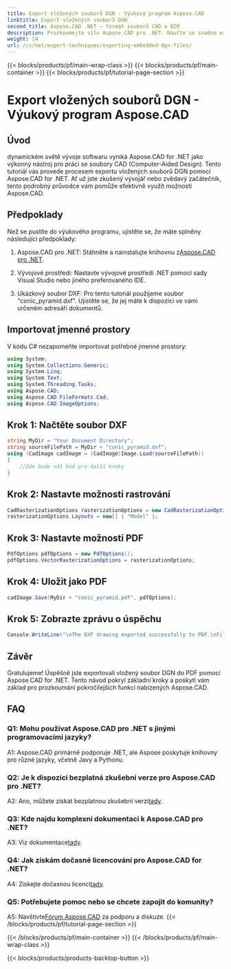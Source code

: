 ```yaml
---
title: Export vložených souborů DGN - Výukový program Aspose.CAD
linktitle: Export vložených souborů DGN
second_title: Aspose.CAD .NET – formát souborů CAD a BIM
description: Prozkoumejte sílu Aspose.CAD pro .NET. Naučte se snadno exportovat vložené soubory DGN do PDF pomocí tohoto podrobného návodu.
weight: 14
url: /cs/net/export-techniques/exporting-embedded-dgn-files/
---
```


{{< blocks/products/pf/main-wrap-class >}}
{{< blocks/products/pf/main-container >}}
{{< blocks/products/pf/tutorial-page-section >}}

# Export vložených souborů DGN - Výukový program Aspose.CAD

## Úvod

dynamickém světě vývoje softwaru vyniká Aspose.CAD for .NET jako výkonný nástroj pro práci se soubory CAD (Computer-Aided Design). Tento tutoriál vás provede procesem exportu vložených souborů DGN pomocí Aspose.CAD for .NET. Ať už jste zkušený vývojář nebo zvědavý začátečník, tento podrobný průvodce vám pomůže efektivně využít možnosti Aspose.CAD.

## Předpoklady

Než se pustíte do výukového programu, ujistěte se, že máte splněny následující předpoklady:

1.  Aspose.CAD pro .NET: Stáhněte a nainstalujte knihovnu z[Aspose.CAD pro .NET](https://releases.aspose.com/cad/net/).

2. Vývojové prostředí: Nastavte vývojové prostředí .NET pomocí sady Visual Studio nebo jiného preferovaného IDE.

3. Ukázkový soubor DXF: Pro tento tutoriál použijeme soubor "conic_pyramid.dxf". Ujistěte se, že jej máte k dispozici ve vámi určeném adresáři dokumentů.

## Importovat jmenné prostory

V kódu C# nezapomeňte importovat potřebné jmenné prostory:

```csharp
using System;
using System.Collections.Generic;
using System.Linq;
using System.Text;
using System.Threading.Tasks;
using Aspose.CAD;
using Aspose.CAD.FileFormats.Cad;
using Aspose.CAD.ImageOptions;
```

## Krok 1: Načtěte soubor DXF

```csharp
string MyDir = "Your Document Directory";
string sourceFilePath = MyDir + "conic_pyramid.dxf";
using (CadImage cadImage = (CadImage)Image.Load(sourceFilePath))
{
    //Zde bude váš kód pro další kroky
}
```

## Krok 2: Nastavte možnosti rastrování

```csharp
CadRasterizationOptions rasterizationOptions = new CadRasterizationOptions();
rasterizationOptions.Layouts = new[] { "Model" };
```

## Krok 3: Nastavte možnosti PDF

```csharp
PdfOptions pdfOptions = new PdfOptions();
pdfOptions.VectorRasterizationOptions = rasterizationOptions;
```

## Krok 4: Uložit jako PDF

```csharp
cadImage.Save(MyDir + "conic_pyramid.pdf", pdfOptions);
```

## Krok 5: Zobrazte zprávu o úspěchu

```csharp
Console.WriteLine("\nThe DXF drawing exported successfully to PDF.\nFile saved at " + MyDir);
```

## Závěr

Gratulujeme! Úspěšně jste exportovali vložený soubor DGN do PDF pomocí Aspose.CAD for .NET. Tento návod pokryl základní kroky a poskytl vám základ pro prozkoumání pokročilejších funkcí nabízených Aspose.CAD.

## FAQ

### Q1: Mohu používat Aspose.CAD pro .NET s jinými programovacími jazyky?

A1: Aspose.CAD primárně podporuje .NET, ale Aspose poskytuje knihovny pro různé jazyky, včetně Javy a Pythonu.

### Q2: Je k dispozici bezplatná zkušební verze pro Aspose.CAD pro .NET?

 A2: Ano, můžete získat bezplatnou zkušební verzi[tady](https://releases.aspose.com/).

### Q3: Kde najdu komplexní dokumentaci k Aspose.CAD pro .NET?

 A3: Viz dokumentace[tady](https://reference.aspose.com/cad/net/).

### Q4: Jak získám dočasné licencování pro Aspose.CAD for .NET?

 A4: Získejte dočasnou licenci[tady](https://purchase.aspose.com/temporary-license/).

### Q5: Potřebujete pomoc nebo se chcete zapojit do komunity?

A5: Navštivte[Fórum Aspose.CAD](https://forum.aspose.com/c/cad/19) za podporu a diskuze.
{{< /blocks/products/pf/tutorial-page-section >}}

{{< /blocks/products/pf/main-container >}}
{{< /blocks/products/pf/main-wrap-class >}}

{{< blocks/products/products-backtop-button >}}
